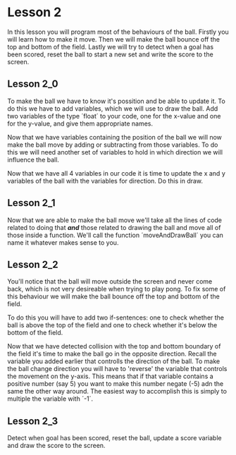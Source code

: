 # Lesson 2
In this lesson you will program most of the behaviours of the ball. Firstly you will learn how to make it move. Then we will make the ball bounce off the top and bottom of the field. Lastly we will try to detect when a goal has been scored, reset the ball to start a new set and write the score to the screen. 

## Lesson 2_0
To make the ball we have to know it's possition and be able to update it. To do this we have to add variables, which we will use to draw the ball. Add two variables of the type ´float´ to your code, one for the x-value and one for the y-value, and give them appropriate names. 

Now that we have variables containing the position of the ball we will now make the ball move by adding or subtracting from those variables. To do this we will need another set of variables to hold in which direction we will influence the ball. 

Now that we have all 4 variables in our code it is time to update the x and y variables of the ball with the variables for direction. Do this in draw. 

## Lesson 2_1
Now that we are able to make the ball move we'll take all the lines of code related to doing that ***and*** those related to drawing the ball and move all of those inside a function. We'll call the function ´moveAndDrawBall´ you can name it whatever makes sense to you. 

## Lesson 2_2
You'll notice that the ball will move outside the screen and never come back, which is not very desireable when trying to play pong. To fix some of this behaviour we will make the ball bounce off the top and bottom of the field. 

To do this you will have to add two if-sentences: one to check whether the ball is above the top of the field and one to check whether it's below the bottom of the field. 

Now that we have detected collision with the top and bottom boundary of the field it's time to make the ball go in the opposite direction. Recall the variable you added earlier that controlls the direction of the ball. To make the ball change direction you will have to 'reverse' the variable that controls the movement on the y-axis. This means that if that variable contains a positive number (say 5) you want to make this number negate (-5) adn the same the other way around. The easiest way to accomplish this is simply to multiple the variable with ´-1´.   

## Lesson 2_3
Detect when goal has been scored, reset the ball, update a score variable and draw the score to the screen.
